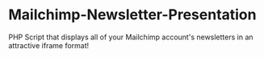 Mailchimp-Newsletter-Presentation
=================================

PHP Script that displays all of your Mailchimp account's newsletters in an attractive iframe format!